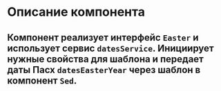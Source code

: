 
# Описание компонента

## Компонент реализует интерфейс `Easter` и использует сервис `datesService`. Инициирует нужные свойства для шаблона и передает даты Пасх `datesEasterYear` через шаблон в компонент `Sed`.


